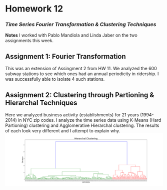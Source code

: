 # Homework 12
### *Time Series Fourier Transformation & Clustering Techniques*

**Notes**
I worked with Pablo Mandiola and Linda Jaber on the two assignments this week.

## Assignment 1: Fourier Transformation
This was an extension of Assingment 2 from HW 11. We analyzed the 600 subway stations to see which ones had an annual periodicity in ridership.
I was successfully able to isolate 4 such stations.

## Assignment 2: Clustering through Partioning & Hierarchal Techniques
Here we analyzed business activity (establishments) for 21 years (1994-2014) in NYC zip codes.
I analyze the time series data using K-Means (Hard Partioning) clustering and Agglomerative Hierarchal clustering.
The results of each look very different and I attempt to explain why. 
![main plot](HierarchalClustering.png)
